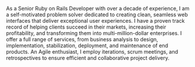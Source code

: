 As a Senior Ruby on Rails Developer with over a decade of experience, I am a self-motivated problem solver dedicated to creating clean, seamless web interfaces that deliver exceptional user experiences. I have a proven track record of helping clients succeed in their markets, increasing their profitability, and transforming them into multi-million-dollar enterprises. I offer a full range of services, from business analysis to design, implementation, stabilization, deployment, and maintenance of end products. An Agile enthusiast, I employ iterations, scrum meetings, and retrospectives to ensure efficient and collaborative project delivery.
